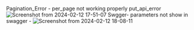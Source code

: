 Pagination_Error -  per_page not working properly 
put_api_error ![Screenshot from 2024-02-12 17-51-07](https://github.com/sakshiandhale12/Flask_api/assets/101056476/407d57d8-1c74-46bd-9803-69dc29b490fb)
Swgger- parameters not show in swagger - ![Screenshot from 2024-02-12 18-08-11](https://github.com/sakshiandhale12/Flask_api/assets/101056476/5b375a5f-1a76-4890-95dd-41a6ca866f2c)
